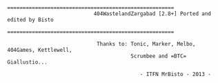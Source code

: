                               
                                ======================================================
                                404WastelandZargabad [2.8+] Ported and edited by Bisto
                                ======================================================
 
                                 Thanks to: Tonic, Marker, Melbo, 404Games, Kettlewell,
                                            Scrumbee and =BTC= Giallustio...
                                                  
                                               - ITFN MrBisto - 2013 -
